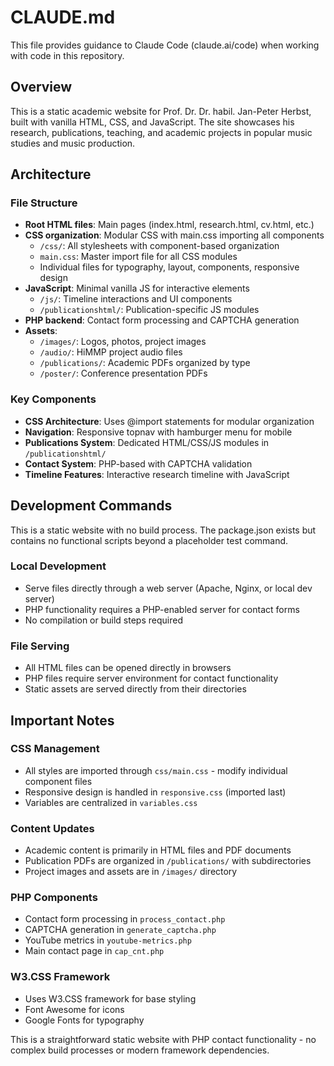 # CLAUDE.md

This file provides guidance to Claude Code (claude.ai/code) when working with code in this repository.

## Overview

This is a static academic website for Prof. Dr. Dr. habil. Jan-Peter Herbst, built with vanilla HTML, CSS, and JavaScript. The site showcases his research, publications, teaching, and academic projects in popular music studies and music production.

## Architecture

### File Structure
- **Root HTML files**: Main pages (index.html, research.html, cv.html, etc.)
- **CSS organization**: Modular CSS with main.css importing all components
  - `/css/`: All stylesheets with component-based organization
  - `main.css`: Master import file for all CSS modules
  - Individual files for typography, layout, components, responsive design
- **JavaScript**: Minimal vanilla JS for interactive elements
  - `/js/`: Timeline interactions and UI components
  - `/publicationshtml/`: Publication-specific JS modules
- **PHP backend**: Contact form processing and CAPTCHA generation
- **Assets**: 
  - `/images/`: Logos, photos, project images
  - `/audio/`: HiMMP project audio files
  - `/publications/`: Academic PDFs organized by type
  - `/poster/`: Conference presentation PDFs

### Key Components
- **CSS Architecture**: Uses @import statements for modular organization
- **Navigation**: Responsive topnav with hamburger menu for mobile
- **Publications System**: Dedicated HTML/CSS/JS modules in `/publicationshtml/`
- **Contact System**: PHP-based with CAPTCHA validation
- **Timeline Features**: Interactive research timeline with JavaScript

## Development Commands

This is a static website with no build process. The package.json exists but contains no functional scripts beyond a placeholder test command.

### Local Development
- Serve files directly through a web server (Apache, Nginx, or local dev server)
- PHP functionality requires a PHP-enabled server for contact forms
- No compilation or build steps required

### File Serving
- All HTML files can be opened directly in browsers
- PHP files require server environment for contact functionality
- Static assets are served directly from their directories

## Important Notes

### CSS Management
- All styles are imported through `css/main.css` - modify individual component files
- Responsive design is handled in `responsive.css` (imported last)
- Variables are centralized in `variables.css`

### Content Updates
- Academic content is primarily in HTML files and PDF documents
- Publication PDFs are organized in `/publications/` with subdirectories
- Project images and assets are in `/images/` directory

### PHP Components
- Contact form processing in `process_contact.php`
- CAPTCHA generation in `generate_captcha.php`
- YouTube metrics in `youtube-metrics.php`
- Main contact page in `cap_cnt.php`

### W3.CSS Framework
- Uses W3.CSS framework for base styling
- Font Awesome for icons
- Google Fonts for typography

This is a straightforward static website with PHP contact functionality - no complex build processes or modern framework dependencies.